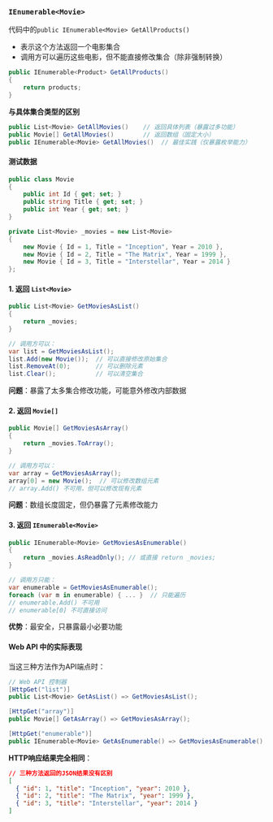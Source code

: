 ### `IEnumerable<Movie>`
代码中的`public IEnumerable<Movie> GetAllProducts()`
- 表示这个方法返回一个电影集合
- 调用方可以遍历这些电影，但不能直接修改集合（除非强制转换）
``` csharp
public IEnumerable<Product> GetAllProducts()
{
    return products;
}
```
**与具体集合类型的区别**
``` csharp
public List<Movie> GetAllMovies()    // 返回具体列表（暴露过多功能）
public Movie[] GetAllMovies()        // 返回数组（固定大小）
public IEnumerable<Movie> GetAllMovies()  // 最佳实践（仅暴露枚举能力）
```

#### 测试数据

```csharp
public class Movie
{
    public int Id { get; set; }
    public string Title { get; set; }
    public int Year { get; set; }
}

private List<Movie> _movies = new List<Movie>
{
    new Movie { Id = 1, Title = "Inception", Year = 2010 },
    new Movie { Id = 2, Title = "The Matrix", Year = 1999 },
    new Movie { Id = 3, Title = "Interstellar", Year = 2014 }
};
```

#### 1. 返回 `List<Movie>`

```csharp
public List<Movie> GetMoviesAsList()
{
    return _movies;
}

// 调用方可以：
var list = GetMoviesAsList();
list.Add(new Movie());  // 可以直接修改原始集合
list.RemoveAt(0);       // 可以删除元素
list.Clear();           // 可以清空集合
```

**问题**：暴露了太多集合修改功能，可能意外修改内部数据

#### 2. 返回 `Movie[]`

```csharp
public Movie[] GetMoviesAsArray()
{
    return _movies.ToArray();
}

// 调用方可以：
var array = GetMoviesAsArray();
array[0] = new Movie();  // 可以修改数组元素
// array.Add() 不可用，但可以修改现有元素
```

**问题**：数组长度固定，但仍暴露了元素修改能力

#### 3. 返回 `IEnumerable<Movie>`

```csharp
public IEnumerable<Movie> GetMoviesAsEnumerable()
{
    return _movies.AsReadOnly(); // 或直接 return _movies;
}

// 调用方只能：
var enumerable = GetMoviesAsEnumerable();
foreach (var m in enumerable) { ... }  // 只能遍历
// enumerable.Add() 不可用
// enumerable[0] 不可直接访问
```

**优势**：最安全，只暴露最小必要功能

#### Web API 中的实际表现

当这三种方法作为API端点时：

```csharp
// Web API 控制器
[HttpGet("list")]
public List<Movie> GetAsList() => GetMoviesAsList();

[HttpGet("array")]
public Movie[] GetAsArray() => GetMoviesAsArray();

[HttpGet("enumerable")]
public IEnumerable<Movie> GetAsEnumerable() => GetMoviesAsEnumerable();
```

**HTTP响应结果完全相同**：
```json
// 三种方法返回的JSON结果没有区别
[
  { "id": 1, "title": "Inception", "year": 2010 },
  { "id": 2, "title": "The Matrix", "year": 1999 },
  { "id": 3, "title": "Interstellar", "year": 2014 }
]
```

